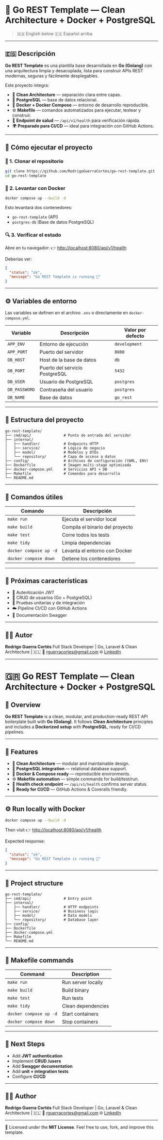 # 🧩 Go REST Template — Clean Architecture + Docker + PostgreSQL

>  🇬🇧 English below 🇪🇸 Español arriba

---

## 🇪🇸 Descripción

**Go REST Template** es una plantilla base desarrollada en **Go (Golang)** con una arquitectura limpia y desacoplada, lista para construir APIs REST modernas, seguras y fácilmente desplegables.

Este proyecto integra:

* 🧱 **Clean Architecture** — separación clara entre capas.
* 🐘 **PostgreSQL** — base de datos relacional.
* 🐳 **Docker + Docker Compose** — entorno de desarrollo reproducible.
* ⚙️ **Makefile** — comandos automatizados para ejecutar, testear y construir.
* 🧪 **Endpoint de salud** — `/api/v1/health` para verificación rápida.
* 🌍 **Preparado para CI/CD** — ideal para integración con GitHub Actions.

---

## 🚀 Cómo ejecutar el proyecto

### 🧮 1. Clonar el repositorio

```bash
git clone https://github.com/RodrigoGuerraCortes/go-rest-template.git
cd go-rest-template
```

### 🐳 2. Levantar con Docker

```bash
docker compose up --build -d
```

Esto levantará dos contenedores:

* `go-rest-template` (API)
* `postgres-db` (Base de datos PostgreSQL)

### 🔍 3. Verificar el estado

Abre en tu navegador:
👉 [http://localhost:8080/api/v1/health](http://localhost:8080/api/v1/health)

Deberías ver:

```json
{
  "status": "ok",
  "message": "Go REST Template is running 🚀"
}
```

---

## ⚙️ Variables de entorno

Las variables se definen en el archivo `.env` o directamente en `docker-compose.yml`.

| Variable      | Descripción                    | Valor por defecto |
| ------------- | ------------------------------ | ----------------- |
| `APP_ENV`     | Entorno de ejecución           | `development`     |
| `APP_PORT`    | Puerto del servidor            | `8080`            |
| `DB_HOST`     | Host de la base de datos       | `db`              |
| `DB_PORT`     | Puerto del servicio PostgreSQL | `5432`            |
| `DB_USER`     | Usuario de PostgreSQL          | `postgres`        |
| `DB_PASSWORD` | Contraseña del usuario         | `postgres`        |
| `DB_NAME`     | Base de datos                  | `go_rest`         |

---

## 🧱 Estructura del proyecto

```
go-rest-template/
├── cmd/api/               # Punto de entrada del servidor
├── internal/
│   ├── handler/           # Endpoints HTTP
│   ├── service/           # Lógica de negocio
│   ├── model/             # Modelos y DTOs
│   └── repository/        # Capa de acceso a datos
├── config/                # Archivos de configuración (YAML, ENV)
├── Dockerfile             # Imagen multi-stage optimizada
├── docker-compose.yml     # Servicios API + DB
├── Makefile               # Comandos para desarrollo
└── README.md
```

---

## 🧰 Comandos útiles

| Comando                | Descripción                     |
| ---------------------- | ------------------------------- |
| `make run`             | Ejecuta el servidor local       |
| `make build`           | Compila el binario del proyecto |
| `make test`            | Corre todos los tests           |
| `make tidy`            | Limpia dependencias             |
| `docker compose up -d` | Levanta el entorno con Docker   |
| `docker compose down`  | Detiene los contenedores        |

---

## 🧠 Próximas características

* 🔐 Autenticación JWT
* 👤 CRUD de usuarios (Go + PostgreSQL)
* 🧪 Pruebas unitarias y de integración
* ☁️ Pipeline CI/CD con GitHub Actions
* 📘 Documentación Swagger

---

## 👨‍💻 Autor

**Rodrigo Guerra Cortés**
Full Stack Developer | Go, Laravel & Clean Architecture | 🇨🇱
📧 [rguerracortes@gmail.com](mailto:rguerracortes@gmail.com)
🌐 [LinkedIn](https://linkedin.com/in/rodrigoguerracortes)

---

# 🇬🇷 Go REST Template — Clean Architecture + Docker + PostgreSQL

## 📘 Overview

**Go REST Template** is a clean, modular, and production-ready REST API boilerplate built with **Go (Golang)**.
It follows **Clean Architecture** principles and includes a **Dockerized setup** with **PostgreSQL**, ready for CI/CD pipelines.

---

## 🚀 Features

* 🧩 **Clean Architecture** — modular and maintainable design.
* 🐘 **PostgreSQL integration** — relational database support.
* 🐳 **Docker & Compose ready** — reproducible environments.
* ⚙️ **Makefile automation** — simple commands for build/test/run.
* 🧪 **Health check endpoint** — `/api/v1/health` confirms server status.
* 🧠 **Ready for CI/CD** — GitHub Actions & Coveralls friendly.

---

## ⚙️ Run locally with Docker

```bash
docker compose up --build -d
```

Then visit 👉 [http://localhost:8080/api/v1/health](http://localhost:8080/api/v1/health)

Expected response:

```json
{
  "status": "ok",
  "message": "Go REST Template is running 🚀"
}
```

---

## 📂 Project structure

```
go-rest-template/
├── cmd/api/               # Entry point
├── internal/
│   ├── handler/           # HTTP endpoints
│   ├── service/           # Business logic
│   ├── model/             # Data models
│   └── repository/        # Database layer
├── config/
├── Dockerfile
├── docker-compose.yml
├── Makefile
└── README.md
```

---

## 🧰 Makefile commands

| Command                | Description        |
| ---------------------- | ------------------ |
| `make run`             | Run server locally |
| `make build`           | Build binary       |
| `make test`            | Run tests          |
| `make tidy`            | Clean dependencies |
| `docker compose up -d` | Start containers   |
| `docker compose down`  | Stop containers    |

---

## 🧱 Next Steps

* Add **JWT authentication**
* Implement **CRUD /users**
* Add **Swagger documentation**
* Add **unit + integration tests**
* Configure **CI/CD**

---

## 👨‍💻 Author

**Rodrigo Guerra Cortés**
Full Stack Developer | Go, Laravel & Clean Architecture | 🇨🇱
📧 [rguerracortes@gmail.com](mailto:rguerracortes@gmail.com)
🌐 [LinkedIn](https://linkedin.com/in/rodrigoguerracortes)

---

🪪 Licensed under the **MIT License**.
Feel free to use, fork, and improve this template.
